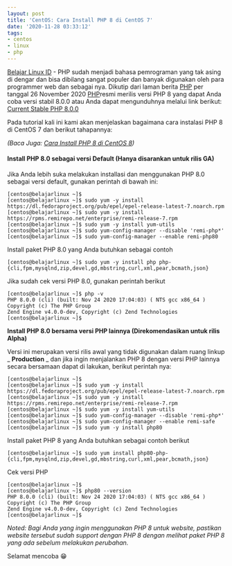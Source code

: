 ```yaml
---
layout: post
title: 'CentOS: Cara Install PHP 8 di CentOS 7'
date: '2020-11-28 03:33:12'
tags:
- centos
- linux
- php
---
```


[Belajar Linux ID](/) - PHP sudah menjadi bahasa pemrograman yang tak asing di dengar dan bisa dibilang sangat populer dan banyak digunakan oleh para programmer web dan sebagai nya. Dikutip dari laman berita [PHP](https://www.php.net/archive/2020.php#2020-11-26-3) per tanggal 26 November 2020 [PHP](https://www.php.net/archive/2020.php#2020-11-26-3)resmi merilis versi PHP 8 yang dapat Anda coba versi stabil 8.0.0 atau Anda dapat mengunduhnya melalui link berikut: [Current Stable PHP 8.0.0](https://www.php.net/downloads.php)

Pada tutorial kali ini kami akan menjelaskan bagaimana cara instalasi PHP 8 di CentOS 7 dan berikut tahapannya:

_(Baca Juga: [Cara Install PHP 8 di CentOS 8](/cara-install-php-8-di-centos-8/))_

#### Install PHP 8.0 sebagai versi Default (Hanya disarankan untuk rilis GA)

Jika Anda lebih suka melakukan installasi dan menggunakan PHP 8.0 sebagai versi default, gunakan perintah di bawah ini:

<!--kg-card-begin: markdown-->

    [centos@belajarlinux ~]$
    [centos@belajarlinux ~]$ sudo yum -y install https://dl.fedoraproject.org/pub/epel/epel-release-latest-7.noarch.rpm
    [centos@belajarlinux ~]$ sudo yum -y install https://rpms.remirepo.net/enterprise/remi-release-7.rpm
    [centos@belajarlinux ~]$ sudo yum -y install yum-utils
    [centos@belajarlinux ~]$ sudo yum-config-manager --disable 'remi-php*'
    [centos@belajarlinux ~]$ sudo yum-config-manager --enable remi-php80

<!--kg-card-end: markdown-->

Install paket PHP 8.0 yang Anda butuhkan sebagai contoh

<!--kg-card-begin: html--><script async src="https://pagead2.googlesyndication.com/pagead/js/adsbygoogle.js"></script><ins class="adsbygoogle" style="display:block; text-align:center;" data-ad-layout="in-article" data-ad-format="fluid" data-ad-client="ca-pub-1515372853161377" data-ad-slot="1986938311"></ins><script>
     (adsbygoogle = window.adsbygoogle || []).push({});
</script><!--kg-card-end: html--><!--kg-card-begin: markdown-->

    [centos@belajarlinux ~]$ sudo yum -y install php php-{cli,fpm,mysqlnd,zip,devel,gd,mbstring,curl,xml,pear,bcmath,json}

<!--kg-card-end: markdown-->

Jika sudah cek versi PHP 8.0, gunakan perintah berikut

<!--kg-card-begin: markdown-->

    [centos@belajarlinux ~]$ php -v
    PHP 8.0.0 (cli) (built: Nov 24 2020 17:04:03) ( NTS gcc x86_64 )
    Copyright (c) The PHP Group
    Zend Engine v4.0.0-dev, Copyright (c) Zend Technologies
    [centos@belajarlinux ~]$

<!--kg-card-end: markdown-->

**Install PHP 8.0 bersama versi PHP lainnya (Direkomendasikan untuk rilis Alpha)**

Versi ini merupakan versi rilis awal yang tidak digunakan dalam ruang linkup _ **Production** _ dan jika ingin menjalankan PHP 8 dengan versi PHP lainnya secara bersamaan dapat di lakukan, berikut perintah nya:

<!--kg-card-begin: markdown-->

    [centos@belajarlinux ~]$
    [centos@belajarlinux ~]$ sudo yum -y install https://dl.fedoraproject.org/pub/epel/epel-release-latest-7.noarch.rpm
    [centos@belajarlinux ~]$ sudo yum -y install https://rpms.remirepo.net/enterprise/remi-release-7.rpm
    [centos@belajarlinux ~]$ sudo yum -y install yum-utils
    [centos@belajarlinux ~]$ sudo yum-config-manager --disable 'remi-php*'
    [centos@belajarlinux ~]$ sudo yum-config-manager --enable remi-safe
    [centos@belajarlinux ~]$ sudo yum -y install php80 

<!--kg-card-end: markdown-->

Install paket PHP 8 yang Anda butuhkan sebagai contoh berikut

<!--kg-card-begin: html--><script async src="https://pagead2.googlesyndication.com/pagead/js/adsbygoogle.js"></script><ins class="adsbygoogle" style="display:block; text-align:center;" data-ad-layout="in-article" data-ad-format="fluid" data-ad-client="ca-pub-1515372853161377" data-ad-slot="4684565489"></ins><script>
     (adsbygoogle = window.adsbygoogle || []).push({});
</script><!--kg-card-end: html--><!--kg-card-begin: markdown-->

    [centos@belajarlinux ~]$ sudo yum install php80-php-{cli,fpm,mysqlnd,zip,devel,gd,mbstring,curl,xml,pear,bcmath,json}

<!--kg-card-end: markdown-->

Cek versi PHP

<!--kg-card-begin: markdown-->

    [centos@belajarlinux ~]$
    [centos@belajarlinux ~]$ php80 --version
    PHP 8.0.0 (cli) (built: Nov 24 2020 17:04:03) ( NTS gcc x86_64 )
    Copyright (c) The PHP Group
    Zend Engine v4.0.0-dev, Copyright (c) Zend Technologies
    [centos@belajarlinux ~]$

<!--kg-card-end: markdown-->

_Noted: Bagi Anda yang ingin menggunakan PHP 8 untuk website, pastikan website tersebut sudah support dengan PHP 8 dengan melihat paket PHP 8 yang ada sebelum melakukan perubahan._

Selamat mencoba 😁

